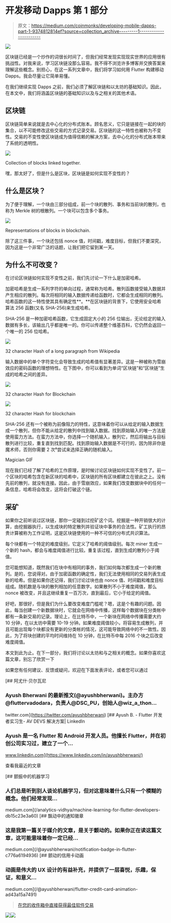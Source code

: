 # 开发移动 Dapps 第 1 部分

> 原文：<https://medium.com/coinmonks/developing-mobile-dapps-part-1-9374812814ef?source=collection_archive---------1----------------------->

![](img/260c1254e6a3b09745564668a1b4e93d.png)

区块链已经是一个炒作的词很长时间了，但我们经常发现实现现实世界的应用很有挑战性。对我来说，学习区块链没那么容易。我不得不浏览许多博客并交换答案来理解这些概念。别担心，在这一系列文章中，我们将学习如何用 Flutter 构建移动 Dapps。我会尽量让它简单易懂。

在我们继续实现 Dapps 之前，我们必须了解区块链和以太坊的基础知识。因此，在本文中，我们将涵盖区块链的基础知识以及与之相关的其他术语。

## 区块链

区块链简单来说就是去中心化的分布式账本。顾名思义，它只是链接在一起的块的集合，以不可能修改这些交易的方式记录交易。区块链的这一特性也被称为不变性。交易的不变性使区块链成为值得信赖的解决方案，去中心化的分布式账本带来了系统的透明性。

![](img/1ba2e61df878e74d87d3a49a24755280.png)

Collection of blocks linked together.

嘿，那太好了，但是什么是区块，区块链是如何实现不变性的？

## **什么是区块？**

为了便于理解，一个块由三部分组成，前一个块的散列、事务和当前块的散列，也称为 Merkle 树的根散列。一个块可以包含多个事务。

![](img/80f4e1233dcfd24e267ad895737c49e9.png)

Representations of blocks in blockchain.

除了这三件事，一个块还包括 nonce 值，时间戳，难度目标，但我们不要深究，因为这是一个非常广泛的话题，让我们把它留到某一天。

## 为什么不可改变？

在讨论区块链如何实现不变性之前，我们先讨论一下什么是加密哈希。

加密哈希是生成一系列字符的单向过程，通常称为哈希。散列函数接受输入数据并产生相应的散列。每次将相同的输入数据传递给函数时，它都会生成相同的散列。哈希函数的这一特性使其具有确定性**。**在区块链的背景下，它使用安全哈希算法 256 函数(又名 SHA-256)来生成哈希。

SHA-256 是一种加密哈希函数，它生成固定大小的 256 位输出，无论给定的输入数据有多长，该输出几乎都是唯一的。你可以传递整个维基百科，它仍然会返回一个唯一的 256 位哈希。

![](img/3e243c78177e53baf37d80233eefd67f.png)

32 character Hash of a long paragraph from Wikipedia

输入数据中的单个字符变化会导致生成的哈希值有显著差异。这是一种被称为雪崩效应的密码函数的理想特性。在下图中，你可以看到为单词“区块链”和“区块链”生成的哈希之间的差异。

![](img/73cbf7ec66f3242669c23624ecca267a.png)

32 character Hash for Blockchain

![](img/efb438b945fe2f731a09e7e4728ce4a6.png)

32 character Hash for blockchain

SHA-256 还有一个被称为前像阻力的特性，这意味着你可以从给定的输入数据生成一个散列，但你不能从给定的散列中找到输入数据。找到原始输入的唯一方法是使用蛮力方法。在蛮力方法中，你选择一个随机输入，散列它，然后将输出与目标散列进行比较，重复直到找到匹配。找到原始输入数据是不可行的，因为除非你是魔术师，否则你需要 2 次⁸尝试来选择正确的随机输入。

Magician GIF

现在我们已经了解了哈希的工作原理，是时候讨论区块链如何实现不变性了。前一个区块的哈希包含在新区块的哈希中，区块链的所有区块都建立在彼此之上。没有先前的散列，就没有连接。因此，由于雪崩效应，如果我们改变数据块中的任何一条信息，哈希将会改变，这将会打破这个链。

## 采矿

如果你之前听说过区块链，那你一定碰到过挖矿这个词。挖掘是一种开销很大的计算，由挖掘器执行，以生成块的特定散列并验证块中事务的合法性。矿工执行的昂贵计算被称为工作证明，这是区块链使用的一种不可信的分布式共识算法。

每个块都有一个特定的难度级别，它定义了哈希的阈值级别。每次 miner 生成一个新的 hash，都会与难度阈值进行比较。重复该过程，直到生成的散列小于阈值。

您可能想知道，既然我们在块中有相同的事务，我们如何每次都生成一个新的散列。是的，您说得对。由于加密函数的确定性，我们无法使用相同的交易列表生成新的哈希。但是如果你还记得，我们讨论过块也由 nonce 值、时间戳和难度目标组成。随机数是与块的散列相加的任意数字。如果散列不小于难度阈值，那么 nonce 被改变，并且这继续重复一百万次，直到最后，它小于给定的阈值。

好吧，那很好，但是我们为什么要改变难度门槛呢？嗯，这是个有趣的问题。因此，每当创建一个新数据块时，它就会在网络中传播，这样每个数据块在分类帐中都有一条新交易的记录。理论上，在比特币中，一个新块在网络中传播需要大约 10 分钟，在以太坊中需要 10-19 分钟。如果难度阈值较小，将容易生成散列，并且可能出现每个块都没有更新的分类帐的情况，这可能导致网络中的不一致性。因此，为了将块创建的平均时间维持在 10 分钟，在比特币中每 2016 个块之后改变难度阈值。

本文到此为止。在下一部分，我们将讨论以太坊和与之相关的概念。如果你喜欢这篇文章，别忘了欣赏一下

如果您有任何建议、反馈或疑问，欢迎在下面发表评论，或者您可以通过

[](https://twitter.com/ayushbherwani) [## 阿尤什·贝尔瓦尼

### Ayush Bherwani 的最新推文(@ayushbherwani)。主办方@fluttervadodara，负责人@DSC_PU，创始人@wiz_a_thon…

twitter.com](https://twitter.com/ayushbherwani) [](https://www.linkedin.com/in/ayushbherwani/) [## Ayush B. - Flutter 开发者实习生- AV DEVS 解决方案| LinkedIn

### Ayush 是一名 Flutter 和 Android 开发人员。他擅长 Flutter，并在初创公司实习过，建立了一个…

www.linkedin.com](https://www.linkedin.com/in/ayushbherwani/) 

查看我最近的文章

[](/analytics-vidhya/machine-learning-for-flutter-developers-db15c23e3a60) [## 颤振中的机器学习

### 人们总是听到别人谈论机器学习，但对这意味着什么只有一个模糊的概念。他们经常发现…

medium.com](/analytics-vidhya/machine-learning-for-flutter-developers-db15c23e3a60) [](/@ayushbherwani/notification-badge-in-flutter-c776a6194936) [## 飘动中的通知徽章

### 这是我第一篇关于媒介的文章，是关于颤动的。如果你正在读这篇文章，这可能意味着你一定已经…

medium.com](/@ayushbherwani/notification-badge-in-flutter-c776a6194936) [](/@ayushbherwani/flutter-credit-card-animation-ad43a15a7491) [## 颤动的信用卡动画

### 动画是伟大的 UX 设计的有益补充，并提供了一层喜悦，乐趣，保证，和意义…

medium.com](/@ayushbherwani/flutter-credit-card-animation-ad43a15a7491) 

> [在您的收件箱中直接获得最佳软件交易](https://coincodecap.com/?utm_source=coinmonks)

[![](img/7c0b3dfdcbfea594cc0ae7d4f9bf6fcb.png)](https://coincodecap.com/?utm_source=coinmonks)[![](img/e9dbce386c4f90837b5db529a4c87766.png)](https://coincodecap.com)
